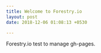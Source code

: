 ```yaml
---
title: Welcome to Forestry.io
layout: post
date: 2018-12-06 01:08:13 +0530

---
```

Forestry.io test to manage gh-pages.